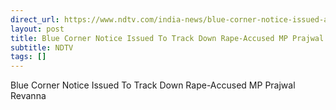 ```yaml
---
direct_url: https://www.ndtv.com/india-news/blue-corner-notice-issued-against-rape-accused-mp-prajwal-revanna-5594336
layout: post
title: Blue Corner Notice Issued To Track Down Rape-Accused MP Prajwal Revanna
subtitle: NDTV
tags: []
---
```


Blue Corner Notice Issued To Track Down Rape-Accused MP Prajwal Revanna
